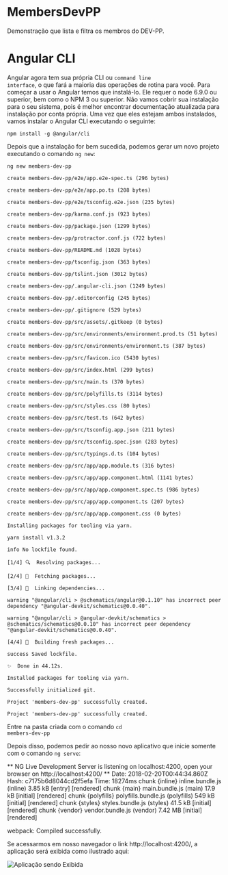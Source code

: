 # MembersDevPP
Demonstração que lista e filtra os membros do DEV-PP.

# Angular CLI

Angular agora tem sua própria CLI ou <code>command line interface</code>, o que fará a maioria das operações de rotina para você. Para começar a usar o Angular temos que instalá-lo. Ele requer o node 6.9.0 ou superior, bem como o NPM 3 ou superior. Não vamos cobrir sua instalação para o seu sistema, pois é melhor encontrar documentação atualizada para instalação por conta própria. Uma vez que eles estejam ambos instalados, vamos instalar o Angular CLI executando o seguinte:

``npm install -g @angular/cli``

Depois que a instalação for bem sucedida, podemos gerar um novo projeto executando o comando <code>ng new</code>:

<p><code>ng new members-dev-pp</code></p>
  <p><code>create members-dev-pp/e2e/app.e2e-spec.ts (296 bytes)				            </code></p>
  <p><code>create members-dev-pp/e2e/app.po.ts (208 bytes)                      </code></p>
  <p><code>create members-dev-pp/e2e/tsconfig.e2e.json (235 bytes)              </code></p>
  <p><code>create members-dev-pp/karma.conf.js (923 bytes)                      </code></p>
  <p><code>create members-dev-pp/package.json (1299 bytes)                      </code></p>
  <p><code>create members-dev-pp/protractor.conf.js (722 bytes)                 </code></p>
  <p><code>create members-dev-pp/README.md (1028 bytes)                         </code></p>
  <p><code>create members-dev-pp/tsconfig.json (363 bytes)                      </code></p>
  <p><code>create members-dev-pp/tslint.json (3012 bytes)                       </code></p>
  <p><code>create members-dev-pp/.angular-cli.json (1249 bytes)                 </code></p>
  <p><code>create members-dev-pp/.editorconfig (245 bytes)                      </code></p>
  <p><code>create members-dev-pp/.gitignore (529 bytes)                         </code></p>
  <p><code>create members-dev-pp/src/assets/.gitkeep (0 bytes)                  </code></p>
  <p><code>create members-dev-pp/src/environments/environment.prod.ts (51 bytes)</code></p>
  <p><code>create members-dev-pp/src/environments/environment.ts (387 bytes)    </code></p>
  <p><code>create members-dev-pp/src/favicon.ico (5430 bytes)                   </code></p>
  <p><code>create members-dev-pp/src/index.html (299 bytes)                     </code></p>
  <p><code>create members-dev-pp/src/main.ts (370 bytes)                        </code></p>
  <p><code>create members-dev-pp/src/polyfills.ts (3114 bytes)                  </code></p>
  <p><code>create members-dev-pp/src/styles.css (80 bytes)                      </code></p>
  <p><code>create members-dev-pp/src/test.ts (642 bytes)                        </code></p>
  <p><code>create members-dev-pp/src/tsconfig.app.json (211 bytes)              </code></p>
  <p><code>create members-dev-pp/src/tsconfig.spec.json (283 bytes)             </code></p>
  <p><code>create members-dev-pp/src/typings.d.ts (104 bytes)                   </code></p>
  <p><code>create members-dev-pp/src/app/app.module.ts (316 bytes)              </code></p>
  <p><code>create members-dev-pp/src/app/app.component.html (1141 bytes)        </code></p>
  <p><code>create members-dev-pp/src/app/app.component.spec.ts (986 bytes)      </code></p>
  <p><code>create members-dev-pp/src/app/app.component.ts (207 bytes)           </code></p>
  <p><code>create members-dev-pp/src/app/app.component.css (0 bytes)            </code></p>
<p><code>Installing packages for tooling via yarn.</code></p>
<p><code>yarn install v1.3.2</code></p>
<p><code>info No lockfile found.</code></p>
<p><code>[1/4] 🔍  Resolving packages...</code></p>
<p><code>[2/4] 🚚  Fetching packages...</code></p>
<p><code>[3/4] 🔗  Linking dependencies...</code></p>
<p><code>warning "@angular/cli > @schematics/angular@0.1.10" has incorrect peer dependency "@angular-devkit/schematics@0.0.40".</code></p>
<p><code>warning "@angular/cli > @angular-devkit/schematics > @schematics/schematics@0.0.10" has incorrect peer dependency "@angular-devkit/schematics@0.0.40".</code></p>
<p><code>[4/4] 📃  Building fresh packages...</code></p>
<p><code>success Saved lockfile.</code></p>
<p><code>✨  Done in 44.12s.</code></p>
<p><code>Installed packages for tooling via yarn.</code></p>
<p><code>Successfully initialized git.</code></p>
<p><code>Project 'members-dev-pp' successfully created.</code></p>
<p><code>Project 'members-dev-pp' successfully created.</code></p>

Entre na pasta criada com o comando <code>cd members-dev-pp</code>

Depois disso, podemos pedir ao nosso novo aplicativo que inicie somente com o comando <code>ng serve</code>:

** NG Live Development Server is listening on localhost:4200, open your browser on http://localhost:4200/ **
Date: 2018-02-20T00:44:34.860Z
Hash: c7175b6d8044cd2f5efa
Time: 18274ms
chunk {inline} inline.bundle.js (inline) 3.85 kB [entry] [rendered]
chunk {main} main.bundle.js (main) 17.9 kB [initial] [rendered]
chunk {polyfills} polyfills.bundle.js (polyfills) 549 kB [initial] [rendered]
chunk {styles} styles.bundle.js (styles) 41.5 kB [initial] [rendered]
chunk {vendor} vendor.bundle.js (vendor) 7.42 MB [initial] [rendered]

webpack: Compiled successfully.

Se acessarmos em nosso navegador o link http://localhost:4200/, a aplicação será exibida como ilustrado aqui:

![Aplicação sendo Exibida](https://lh4.googleusercontent.com/RO86CU8QqRyOnjC51nDo5lMH3OO5xHOphOmOMBBhEWp2MMitra69SQps4Of2JMP7Ivx2CLMYKtGLgw=w1212-h732-rw)
